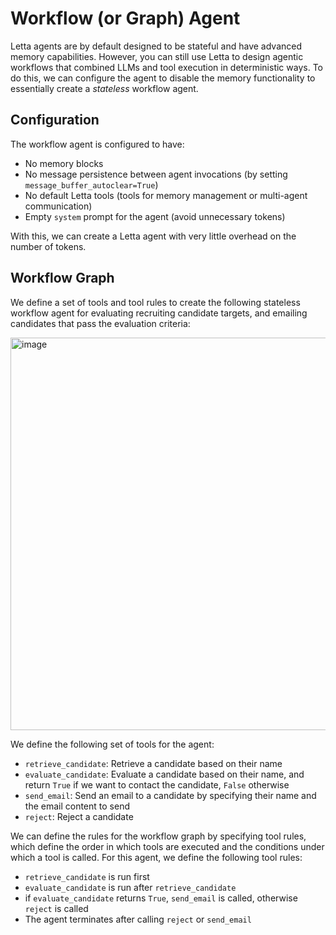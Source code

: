 # Workflow (or Graph) Agent
Letta agents are by default designed to be stateful and have advanced memory capabilities. However, you can still use Letta to design agentic workflows that combined LLMs and tool execution in deterministic ways. To do this, we can configure the agent to disable the memory functionality to essentially create a *stateless* workflow agent. 

## Configuration
The workflow agent is configured to have:
* No memory blocks
* No message persistence between agent invocations (by setting `message_buffer_autoclear=True`)
* No default Letta tools (tools for memory management or multi-agent communication)
* Empty `system` prompt for the agent (avoid unnecessary tokens) 
  
With this, we can create a Letta agent with very little overhead on the number of tokens. 

## Workflow Graph 
We define a set of tools and tool rules to create the following stateless workflow agent for evaluating recruiting candidate targets, and emailing candidates that pass the evaluation criteria: 

<img width="628" alt="image" src="https://github.com/user-attachments/assets/45f91654-b7e0-40b7-91b6-3b2fbf4dd81e" />

We define the following set of tools for the agent: 
- `retrieve_candidate`: Retrieve a candidate based on their name
- `evaluate_candidate`: Evaluate a candidate based on their name, and return `True` if we want to contact the candidate, `False` otherwise
- `send_email`: Send an email to a candidate by specifying their name and the email content to send 
- `reject`: Reject a candidate
  
We can define the rules for the workflow graph by specifying tool rules, which define the order in which tools are executed and the conditions under which a tool is called. For this agent, we define the following tool rules:
- `retrieve_candidate` is run first
- `evaluate_candidate` is run after `retrieve_candidate`
- if `evaluate_candidate` returns `True`, `send_email` is called, otherwise `reject` is called
- The agent terminates after calling `reject` or `send_email`



